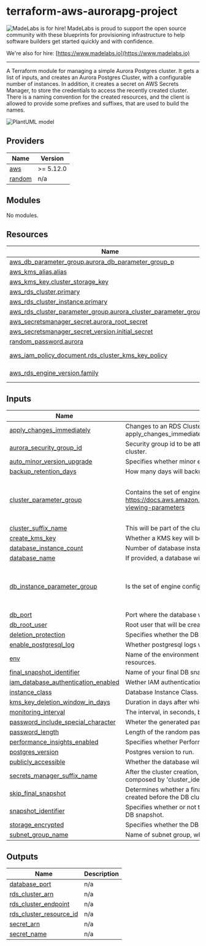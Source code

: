 # terraform-aws-aurorapg-project
<!-- BEGIN MadeLabs Header -->
![MadeLabs is for hire!](https://d2xqy67kmqxrk1.cloudfront.net/horizontal_logo_white.png)
MadeLabs is proud to support the open source community with these blueprints for provisioning infrastructure to help software builders get started quickly and with confidence. 

We're also for hire: [https://www.madelabs.io](https://www.madelabs.io)

<!-- END MadeLabs Header -->
---
A Terraform module for managing a simple Aurora Postgres cluster. 
It gets a list of inputs, and creates an Aurora Postgres Cluster, with a configurable number of instances. In addition, it creates a secret on AWS Secrets Manager, to store the credentials to access the recently created cluster.
There is a naming convention for the created resources, and the client is allowed to provide some prefixes and suffixes, that are used to build the names.

![PlantUML model](http://www.plantuml.com/plantuml/proxy?cache=no&src=https://raw.githubusercontent.com/madelabs/terraform-aws-rds-cluster/main/docs/diagram.puml)

<!-- BEGIN_TF_DOCS -->
## Providers

| Name | Version |
|------|---------|
| <a name="provider_aws"></a> [aws](#provider\_aws) | >= 5.12.0 |
| <a name="provider_random"></a> [random](#provider\_random) | n/a |

## Modules

No modules.

## Resources

| Name | Type |
|------|------|
| [aws_db_parameter_group.aurora_db_parameter_group_p](https://registry.terraform.io/providers/hashicorp/aws/latest/docs/resources/db_parameter_group) | resource |
| [aws_kms_alias.alias](https://registry.terraform.io/providers/hashicorp/aws/latest/docs/resources/kms_alias) | resource |
| [aws_kms_key.cluster_storage_key](https://registry.terraform.io/providers/hashicorp/aws/latest/docs/resources/kms_key) | resource |
| [aws_rds_cluster.primary](https://registry.terraform.io/providers/hashicorp/aws/latest/docs/resources/rds_cluster) | resource |
| [aws_rds_cluster_instance.primary](https://registry.terraform.io/providers/hashicorp/aws/latest/docs/resources/rds_cluster_instance) | resource |
| [aws_rds_cluster_parameter_group.aurora_cluster_parameter_group_p](https://registry.terraform.io/providers/hashicorp/aws/latest/docs/resources/rds_cluster_parameter_group) | resource |
| [aws_secretsmanager_secret.aurora_root_secret](https://registry.terraform.io/providers/hashicorp/aws/latest/docs/resources/secretsmanager_secret) | resource |
| [aws_secretsmanager_secret_version.initial_secret](https://registry.terraform.io/providers/hashicorp/aws/latest/docs/resources/secretsmanager_secret_version) | resource |
| [random_password.aurora](https://registry.terraform.io/providers/hashicorp/random/latest/docs/resources/password) | resource |
| [aws_iam_policy_document.rds_cluster_kms_key_policy](https://registry.terraform.io/providers/hashicorp/aws/latest/docs/data-sources/iam_policy_document) | data source |
| [aws_rds_engine_version.family](https://registry.terraform.io/providers/hashicorp/aws/latest/docs/data-sources/rds_engine_version) | data source |

## Inputs

| Name | Description | Type | Default | Required |
|------|-------------|------|---------|:--------:|
| <a name="input_apply_changes_immediately"></a> [apply\_changes\_immediately](#input\_apply\_changes\_immediately) | Changes to an RDS Cluster can occur when you manually change a parameter, such as port, and are reflected in the next maintenance window. You can use the apply\_changes\_immediately flag to instruct the service to apply the change immediately. | `bool` | `true` | no |
| <a name="input_aurora_security_group_id"></a> [aurora\_security\_group\_id](#input\_aurora\_security\_group\_id) | Security group id to be attached to the created database instances. It must be a preexisting security group id, with the firewall rules that will be applied to the created cluster. | `string` | n/a | yes |
| <a name="input_auto_minor_version_upgrade"></a> [auto\_minor\_version\_upgrade](#input\_auto\_minor\_version\_upgrade) | Specifies whether minor engine upgrades are applied automatically to the DB cluster during the maintenance window. | `bool` | `true` | no |
| <a name="input_backup_retention_days"></a> [backup\_retention\_days](#input\_backup\_retention\_days) | How many days will backup be kept. | `number` | `7` | no |
| <a name="input_cluster_parameter_group"></a> [cluster\_parameter\_group](#input\_cluster\_parameter\_group) | Contains the set of engine configuration parameters that apply throughout the Aurora DB cluster. Details in https://docs.aws.amazon.com/AmazonRDS/latest/AuroraUserGuide/AuroraPostgreSQL.Reference.ParameterGroups.html#AuroraPostgreSQL.Reference.ParameterGroups-viewing-parameters | <pre>list(object({<br>    name         = string<br>    value        = any<br>    apply_method = string<br>  }))</pre> | `[]` | no |
| <a name="input_cluster_suffix_name"></a> [cluster\_suffix\_name](#input\_cluster\_suffix\_name) | This will be part of the cluster name and cluster instances, along with env variable value. If env='foo' and cluster\_identifier is 'bar', cluster name will be 'foo-bar'. | `string` | `"aurorapg"` | no |
| <a name="input_create_kms_key"></a> [create\_kms\_key](#input\_create\_kms\_key) | Whether a KMS key will be created for the cluster. | `bool` | `false` | no |
| <a name="input_database_instance_count"></a> [database\_instance\_count](#input\_database\_instance\_count) | Number of database instances to be created in the cluster. | `number` | `1` | no |
| <a name="input_database_name"></a> [database\_name](#input\_database\_name) | If provided, a database with this name will automatically be created on cluster creation. | `string` | `null` | no |
| <a name="input_db_instance_parameter_group"></a> [db\_instance\_parameter\_group](#input\_db\_instance\_parameter\_group) | Is the set of engine configuration values that apply to a specific DB instance of that engine type. | <pre>list(object({<br>    name         = string<br>    value        = any<br>    apply_method = string<br>  }))</pre> | `[]` | no |
| <a name="input_db_port"></a> [db\_port](#input\_db\_port) | Port where the database will be available for connections. | `string` | `"5432"` | no |
| <a name="input_db_root_user"></a> [db\_root\_user](#input\_db\_root\_user) | Root user that will be created for cluster. | `string` | `"root"` | no |
| <a name="input_deletion_protection"></a> [deletion\_protection](#input\_deletion\_protection) | Specifies whether the DB cluster is protected from being accidentally deleted. | `bool` | `false` | no |
| <a name="input_enable_postgresql_log"></a> [enable\_postgresql\_log](#input\_enable\_postgresql\_log) | Whether postgresql logs will be enable for the created cluster. | `bool` | `false` | no |
| <a name="input_env"></a> [env](#input\_env) | Name of the environment where this infrastructure is going to be deployed, such as 'dev', 'prod' or whatever name you use. This will be a name prefix for the created resources. | `string` | n/a | yes |
| <a name="input_final_snapshot_identifier"></a> [final\_snapshot\_identifier](#input\_final\_snapshot\_identifier) | Name of your final DB snapshot when this DB cluster is deleted. If omitted, no final snapshot will be made. | `string` | n/a | yes |
| <a name="input_iam_database_authentication_enabled"></a> [iam\_database\_authentication\_enabled](#input\_iam\_database\_authentication\_enabled) | Wether IAM authentication will be enabled for the created cluster. | `bool` | `false` | no |
| <a name="input_instance_class"></a> [instance\_class](#input\_instance\_class) | Database Instance Class. | `string` | n/a | yes |
| <a name="input_kms_key_deletion_window_in_days"></a> [kms\_key\_deletion\_window\_in\_days](#input\_kms\_key\_deletion\_window\_in\_days) | Duration in days after which the key is deleted after destruction of the resource, must be between 7 and 30 days. Defaults to 30 days. | `number` | `30` | no |
| <a name="input_monitoring_interval"></a> [monitoring\_interval](#input\_monitoring\_interval) | The interval, in seconds, between points when Enhanced Monitoring metrics are collected for the DB cluster. | `number` | `0` | no |
| <a name="input_password_include_special_character"></a> [password\_include\_special\_character](#input\_password\_include\_special\_character) | Wheter the generated password should have special characters in it. | `bool` | `false` | no |
| <a name="input_password_length"></a> [password\_length](#input\_password\_length) | Length of the random password to be generated for the cluster. | `number` | `10` | no |
| <a name="input_performance_insights_enabled"></a> [performance\_insights\_enabled](#input\_performance\_insights\_enabled) | Specifies whether Performance Insights is enabled or not. | `bool` | `false` | no |
| <a name="input_postgres_version"></a> [postgres\_version](#input\_postgres\_version) | Postgres version to run. | `string` | `"13.8"` | no |
| <a name="input_publicly_accessible"></a> [publicly\_accessible](#input\_publicly\_accessible) | Whether the database will be publicly accessible. If true, the VPC needs to have an Internet Gateway attached to it. | `bool` | `false` | no |
| <a name="input_secrets_manager_suffix_name"></a> [secrets\_manager\_suffix\_name](#input\_secrets\_manager\_suffix\_name) | After the cluster creation, a random password is generated. Such password will be stored into a new secret, on AWS Secrets Manager. The name of this secret will be composed by 'cluster\_identifier-suffix', where suffix is defined using this variable. | `string` | `"root-user"` | no |
| <a name="input_skip_final_snapshot"></a> [skip\_final\_snapshot](#input\_skip\_final\_snapshot) | Determines whether a final DB snapshot is created before the DB cluster is deleted. If true is specified, no DB snapshot is created. If false is specified, a DB snapshot is created before the DB cluster is deleted, using the value from final\_snapshot\_identifier. | `bool` | `false` | no |
| <a name="input_snapshot_identifier"></a> [snapshot\_identifier](#input\_snapshot\_identifier) | Specifies whether or not to create this cluster from a snapshot. You can use either the name or ARN when specifying a DB cluster snapshot, or the ARN when specifying a DB snapshot. | `string` | `null` | no |
| <a name="input_storage_encrypted"></a> [storage\_encrypted](#input\_storage\_encrypted) | Specifies whether the DB cluster is encrypted. | `bool` | `false` | no |
| <a name="input_subnet_group_name"></a> [subnet\_group\_name](#input\_subnet\_group\_name) | Name of subnet group, where the database will be connected. It must be a preexisting subnet group name on the target account. | `string` | n/a | yes |

## Outputs

| Name | Description |
|------|-------------|
| <a name="output_database_port"></a> [database\_port](#output\_database\_port) | n/a |
| <a name="output_rds_cluster_arn"></a> [rds\_cluster\_arn](#output\_rds\_cluster\_arn) | n/a |
| <a name="output_rds_cluster_endpoint"></a> [rds\_cluster\_endpoint](#output\_rds\_cluster\_endpoint) | n/a |
| <a name="output_rds_cluster_resource_id"></a> [rds\_cluster\_resource\_id](#output\_rds\_cluster\_resource\_id) | n/a |
| <a name="output_secret_arn"></a> [secret\_arn](#output\_secret\_arn) | n/a |
| <a name="output_secret_name"></a> [secret\_name](#output\_secret\_name) | n/a |
<!-- END_TF_DOCS -->
